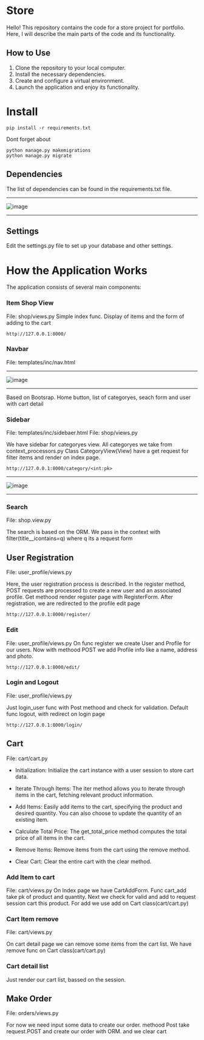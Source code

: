 # Store
 Hello! This repository contains the code for a store project for portfolio. Here, I will describe the main parts of the code and its functionality.

 ## How to Use

1. Clone the repository to your local computer.
2. Install the necessary dependencies.
3. Create and configure a virtual environment.
4. Launch the application and enjoy its functionality.


# Install 
```
pip install -r requirements.txt
```
Dont forget about 
```
python manage.py makemigrations
python manage.py migrate
```
## Dependencies

The list of dependencies can be found in the requirements.txt file.
____
![image](https://github.com/Rolleex/Store/assets/26228130/5c65af07-3e13-427a-87e4-da21b8ba736e)
____
## Settings
Edit the settings.py file to set up your database and other settings.

# How the Application Works
The application consists of several main components:

### Item Shop View
File: shop/views.py
Simple index func. Display of items and the form of adding to the cart

```
http://127.0.0.1:8000/
```
### Navbar
File: templates/inc/nav.html
____
![image](https://github.com/Rolleex/Store/assets/26228130/26594530-ea7f-4566-a2ec-001f0dc4d811)
____
Based on Bootsrap. Home button, list of categoryes, seach form and user with cart detail

### Sidebar

File: templates/inc/sidebaer.html
File: shop/views.py

We have sidebar for categoryes view. All categoryes we take from context_processors.py
Class CategoryView(View) have a get request for filter items and render on index page.
```
http://127.0.0.1:8000/category/<int:pk>
```
____
![image](https://github.com/Rolleex/Store/assets/26228130/e1cbd60a-f82c-4f8a-80ea-839da3e7c58b)
____
### Search 
File: shop.view.py 

The search is based on the ORM. We pass in the context with filter(title__icontains=q) where q its a request form

## User Registration
File: user_profile/views.py

Here, the user registration process is described. In the register method, POST requests are processed to create a new user and an associated profile. Get methood render register page with RegisterForm. After registration, we are redirected to the profile edit page
```
http://127.0.0.1:8000/register/
```
### Edit 
File: user_profile/views.py
On func register we create User and Profile for our users. Now with methood POST we add Profile info like a name, address and photo. 
```
http://127.0.0.1:8000/edit/
```
### Login and Logout
File: user_profile/views.py

Just login_user func with Post methood and check for validation. 
Default func logout, with redirect on login page
```
http://127.0.0.1:8000/login/
```
## Cart
File: cart/cart.py 

- Initialization: Initialize the cart instance with a user session to store cart data.

- Iterate Through Items: The iter method allows you to iterate through items in the cart, fetching relevant product information.

- Add Items: Easily add items to the cart, specifying the product and desired quantity. You can also choose to update the quantity of an existing item.

- Calculate Total Price: The get_total_price method computes the total price of all items in the cart.

- Remove Items: Remove items from the cart using the remove method.

- Clear Cart: Clear the entire cart with the clear method.

### Add Item to cart

File: cart/views.py
On Index page we have CartAddForm. Func cart_add take pk of product and quantity. Next we check for valid and add to request session cart this product. For add we use add on Cart class(cart/cart.py)

### Cart Item remove
File: cart/views.py 

On cart detail page we can remove some items from the cart list. We have remove func on Cart class(cart/cart.py) 

### Cart detail list
Just render our cart list, bassed on the session.

## Make Order
File: orders/views.py

For now we need input some data to create our order. methood Post take request.POST and create our order with ORM. and we clear cart







